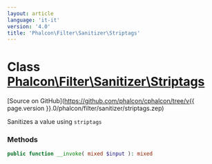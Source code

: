 ```yaml
---
layout: article
language: 'it-it'
version: '4.0'
title: 'Phalcon\Filter\Sanitizer\Striptags'
---
```

# Class [Phalcon\Filter\Sanitizer\Striptags](Phalcon_Filter_Sanitizer_Striptags)

[Source on GitHub](https://github.com/phalcon/cphalcon/tree/v{{ page.version }}.0/phalcon/filter/sanitizer/striptags.zep)

Sanitizes a value using `striptags`

### Methods

```php
public function __invoke( mixed $input ): mixed
```